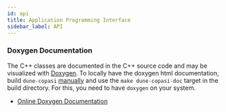 ```yaml
---
id: api
title: Application Programming Interface
sidebar_label: API
---
```


### Doxygen Documentation

The C++ classes are documented in the C++ source code and may be visualized with
[Doxygen](https://www.doxygen.nl/index.html). To locally have the doxygen html
documentation, build `dune-copasi` [manually](install_use.md) and use the
`make dune-copasi-doc` target in the build directory. For this, you need to
have `doxygen` on your system.

* [Online Doxygen Documentation](pathname://./doxygen/index.html)
